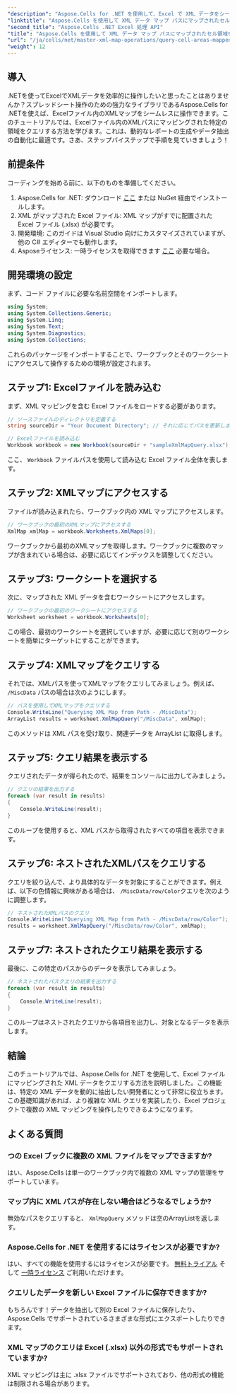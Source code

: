 ```yaml
---
"description": "Aspose.Cells for .NET を使用して、Excel で XML データをシームレスに操作する方法をご紹介します。この包括的なチュートリアルでは、XML パスにマッピングされたセル領域をクエリするプロセスを解説し、データ抽出を自動化し、動的なレポートを簡単に作成できるようにします。"
"linktitle": "Aspose.Cells を使用して XML データ マップ パスにマップされたセル領域をクエリする"
"second_title": "Aspose.Cells .NET Excel 処理 API"
"title": "Aspose.Cells を使用して XML データ マップ パスにマップされたセル領域をクエリする"
"url": "/ja/cells/net/master-xml-map-operations/query-cell-areas-mapped-to-xml-data-map-path/"
"weight": 12
---
```


## 導入

.NETを使ってExcelでXMLデータを効率的に操作したいと思ったことはありませんか？スプレッドシート操作のための強力なライブラリであるAspose.Cells for .NETを使えば、Excelファイル内のXMLマップをシームレスに操作できます。このチュートリアルでは、Excelファイル内のXMLパスにマッピングされた特定の領域をクエリする方法を学びます。これは、動的なレポートの生成やデータ抽出の自動化に最適です。さあ、ステップバイステップで手順を見ていきましょう！

## 前提条件

コーディングを始める前に、以下のものを準備してください。

1. Aspose.Cells for .NET: ダウンロード [ここ](https://releases.aspose.com/cells/net/) または NuGet 経由でインストールします。
2. XML がマップされた Excel ファイル: XML マップがすでに配置された Excel ファイル (.xlsx) が必要です。
3. 開発環境: このガイドは Visual Studio 向けにカスタマイズされていますが、他の C# エディターでも動作します。
4. Asposeライセンス: 一時ライセンスを取得できます [ここ](https://purchase.aspose.com/temporary-license/) 必要な場合。

## 開発環境の設定

まず、コード ファイルに必要な名前空間をインポートします。

```csharp
using System;
using System.Collections.Generic;
using System.Linq;
using System.Text;
using System.Diagnostics;
using System.Collections;
```

これらのパッケージをインポートすることで、ワークブックとそのワークシートにアクセスして操作するための環境が設定されます。

## ステップ1: Excelファイルを読み込む

まず、XML マッピングを含む Excel ファイルをロードする必要があります。

```csharp
// ソースファイルのディレクトリを定義する
string sourceDir = "Your Document Directory"; // それに応じてパスを更新します

// Excelファイルを読み込む
Workbook workbook = new Workbook(sourceDir + "sampleXmlMapQuery.xlsx");
```

ここ、 `Workbook` ファイルパスを使用して読み込む Excel ファイル全体を表します。

## ステップ2: XMLマップにアクセスする

ファイルが読み込まれたら、ワークブック内の XML マップにアクセスします。

```csharp
// ワークブックの最初のXMLマップにアクセスする
XmlMap xmlMap = workbook.Worksheets.XmlMaps[0];
```

ワークブックから最初のXMLマップを取得します。ワークブックに複数のマップが含まれている場合は、必要に応じてインデックスを調整してください。

## ステップ3: ワークシートを選択する

次に、マップされた XML データを含むワークシートにアクセスします。

```csharp
// ワークブックの最初のワークシートにアクセスする
Worksheet worksheet = workbook.Worksheets[0];
```

この場合、最初のワークシートを選択していますが、必要に応じて別のワークシートを簡単にターゲットにすることができます。

## ステップ4: XMLマップをクエリする

それでは、XMLパスを使ってXMLマップをクエリしてみましょう。例えば、 `/MiscData` パスの場合は次のようにします。

```csharp
// パスを使用してXMLマップをクエリする
Console.WriteLine("Querying XML Map from Path - /MiscData");
ArrayList results = worksheet.XmlMapQuery("/MiscData", xmlMap);
```

このメソッドは XML パスを受け取り、関連データを ArrayList に取得します。

## ステップ5: クエリ結果を表示する

クエリされたデータが得られたので、結果をコンソールに出力してみましょう。

```csharp
// クエリの結果を出力する
foreach (var result in results)
{
    Console.WriteLine(result);
}
```

このループを使用すると、XML パスから取得されたすべての項目を表示できます。

## ステップ6: ネストされたXMLパスをクエリする

クエリを絞り込んで、より具体的なデータを対象にすることができます。例えば、以下の色情報に興味がある場合は、 `/MiscData/row/Color`クエリを次のように調整します。

```csharp
// ネストされたXMLパスのクエリ
Console.WriteLine("Querying XML Map from Path - /MiscData/row/Color");
results = worksheet.XmlMapQuery("/MiscData/row/Color", xmlMap);
```

## ステップ7: ネストされたクエリ結果を表示する

最後に、この特定のパスからのデータを表示してみましょう。

```csharp
// ネストされたパスクエリの結果を出力する
foreach (var result in results)
{
    Console.WriteLine(result);
}
```

このループはネストされたクエリから各項目を出力し、対象となるデータを表示します。

## 結論

このチュートリアルでは、Aspose.Cells for .NET を使用して、Excel ファイルにマッピングされた XML データをクエリする方法を説明しました。この機能は、特定の XML データを動的に抽出したい開発者にとって非常に役立ちます。この基礎知識があれば、より複雑な XML クエリを実装したり、Excel プロジェクトで複数の XML マッピングを操作したりできるようになります。 

## よくある質問

### つの Excel ブックに複数の XML ファイルをマップできますか?  
はい、Aspose.Cells は単一のワークブック内で複数の XML マップの管理をサポートしています。

### マップ内に XML パスが存在しない場合はどうなるでしょうか?  
無効なパスをクエリすると、 `XmlMapQuery` メソッドは空のArrayListを返します。

### Aspose.Cells for .NET を使用するにはライセンスが必要ですか?  
はい、すべての機能を使用するにはライセンスが必要です。 [無料トライアル](https://releases.aspose.com/) そして [一時ライセンス](https://purchase.aspose.com/temporary-license/) ご利用いただけます。

### クエリしたデータを新しい Excel ファイルに保存できますか?  
もちろんです！データを抽出して別の Excel ファイルに保存したり、Aspose.Cells でサポートされているさまざまな形式にエクスポートしたりできます。

### XML マップのクエリは Excel (.xlsx) 以外の形式でもサポートされていますか?  
XML マッピングは主に .xlsx ファイルでサポートされており、他の形式の機能は制限される場合があります。